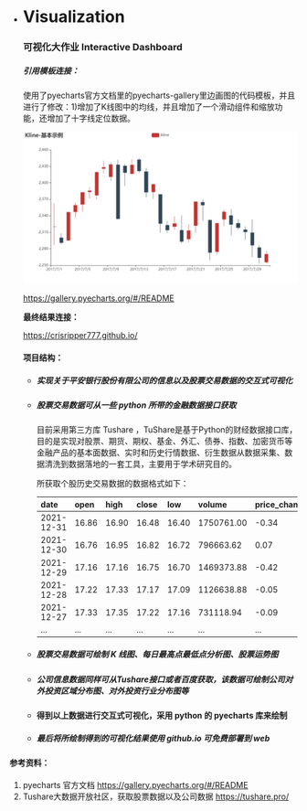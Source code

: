 - # Visualization

  ### 可视化大作业 Interactive Dashboard

  ##### 引用模板连接：

  使用了pyecharts官方文档里的pyecharts-gallery里边画图的代码模板，并且进行了修改：1)增加了K线图中的均线，并且增加了一个滑动组件和缩放功能，还增加了十字线定位数据。

  ![img](image/示例.png)

  https://gallery.pyecharts.org/#/README

  **最终结果连接：**

  https://crisripper777.github.io/

  #### 项目结构：

  - ##### 实现关于平安银行股份有限公司的信息以及股票交易数据的交互式可视化

  - ##### 股票交易数据可从一些 python 所带的金融数据接口获取

    目前采用第三方库 Tushare ，TuShare是基于Python的财经数据接口库，目的是实现对股票、期货、期权、基金、外汇、债券、指数、加密货币等金融产品的基本面数据、实时和历史行情数据、衍生数据从数据采集、数据清洗到数据落地的一套工具，主要用于学术研究目的。

    所获取个股历史交易数据的数据格式如下：

    | **date**   | **open** | **high** | **close** | **low** | **volume** | **price_change** | **p_change** | **ma5** | **ma10** | **ma20** | **v_ma5**  | **v_ma10** | **v_ma20** | **turnover** |
    | ---------- | -------- | -------- | --------- | ------- | ---------- | ---------------- | ------------ | ------- | -------- | -------- | ---------- | ---------- | ---------- | ------------ |
    | 2021-12-31 | 16.86    | 16.90    | 16.48     | 16.40   | 1750761.00 | -0.34            | -2.02        | 16.888  | 17.157   | 17.619   | 1174911.26 | 1003948.07 | 1159757.44 | 0.90         |
    | 2021-12-30 | 16.76    | 16.95    | 16.82     | 16.72   | 796663.62  | 0.07             | 0.42         | 17.054  | 17.266   | 17.677   | 922409.36  | 889108.94  | 1107599.38 | 0.41         |
    | 2021-12-29 | 17.16    | 17.16    | 16.75     | 16.70   | 1469373.88 | -0.42            | -2.45        | 17.154  | 17.356   | 17.716   | 974991.81  | 891390.52  | 1117506.11 | 0.76         |
    | 2021-12-28 | 17.22    | 17.33    | 17.17     | 17.09   | 1126638.88 | -0.05            | -0.29        | 17.282  | 17.436   | 17.760   | 876502.58  | 873915.89  | 1079383.68 | 0.58         |
    | 2021-12-27 | 17.33    | 17.35    | 17.22     | 17.16   | 731118.94  | -0.09            | -0.52        | 17.366  | 17.477   | 17.774   | 829921.62  | 954972.90  | 1059732.54 | 0.38         |
    | ...        | ...      | ...      | ...       | ...     | ...        | ...              | ...          | ...     |          |          |            |            |            |              |

  - ##### 股票交易数据可绘制 K 线图、每日最高点最低点分析图、股票运势图

  - ##### 公司信息数据同样可从Tushare接口或者百度获取，该数据可绘制公司对外投资区域分布图、对外投资行业分布图等

  - **得到以上数据进行交互式可视化，采用 python 的 pyecharts 库来绘制**

  - ##### 最后将所绘制得到的可视化结果使用 github.io 可免费部署到 web 

#### 参考资料：

1) pyecharts 官方文档 https://gallery.pyecharts.org/#/README
2) Tushare大数据开放社区，获取股票数据以及公司数据 https://tushare.pro/

 
